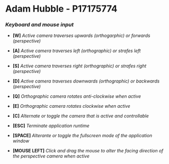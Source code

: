 # Adam Hubble - P17175774

### *Keyboard and mouse input*
- **[W]** *Active camera traverses upwards (orthogarphic) or forwards (perspective)*
- **[A]** *Active camera traverses left (orthographic) or strafes left (perspective)*
- **[S]** *Active camera traverses right (orthographic) or strafes right (perspective)* 
- **[D]** *Active camera traverses downwards (orthographic) or backwards (perspective)*
- **[Q]** *Orthographic camera rotates anti-clockwise when active*
- **[E]** *Orthographic camera rotates clockwise when active*

- **[C]** *Alternate or toggle the camera that is active and controllable*

- **[ESC]** *Terminate application runtime*
- **[SPACE]** *Alterante or toggle the fullscreen mode of the application window*
- **[MOUSE LEFT]** *Click and drag the mouse to alter the facing direction of the perspective camera when active*
